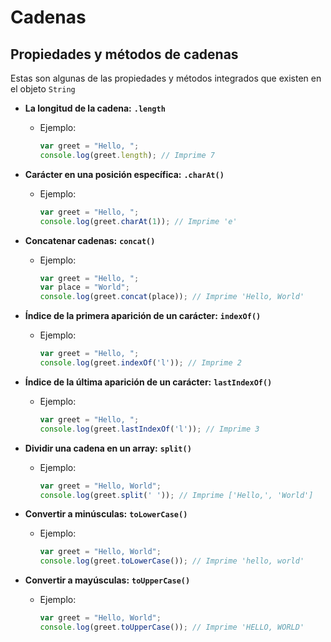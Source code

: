 # Cadenas

## **Propiedades y métodos de cadenas**
Estas son algunas de las propiedades y métodos integrados que existen en el objeto `String`

- **La longitud de la cadena:** **`.length`**
  - Ejemplo:
    ```javascript
    var greet = "Hello, ";
    console.log(greet.length); // Imprime 7
    ```

- **Carácter en una posición específica:** **`.charAt()`**
  - Ejemplo:
    ```javascript
    var greet = "Hello, ";
    console.log(greet.charAt(1)); // Imprime 'e'
    ```

- **Concatenar cadenas:** **`concat()`**
  - Ejemplo:
    ```javascript
    var greet = "Hello, ";
    var place = "World";
    console.log(greet.concat(place)); // Imprime 'Hello, World'
    ```

- **Índice de la primera aparición de un carácter:** **`indexOf()`**
  - Ejemplo:
    ```javascript
    var greet = "Hello, ";
    console.log(greet.indexOf('l')); // Imprime 2
    ```

- **Índice de la última aparición de un carácter:** **`lastIndexOf()`**
  - Ejemplo:
    ```javascript
    var greet = "Hello, ";
    console.log(greet.lastIndexOf('l')); // Imprime 3
    ```

- **Dividir una cadena en un array:** **`split()`**
  - Ejemplo:
    ```javascript
    var greet = "Hello, World";
    console.log(greet.split(' ')); // Imprime ['Hello,', 'World']
    ```

- **Convertir a minúsculas:** **`toLowerCase()`**
  - Ejemplo:
    ```javascript
    var greet = "Hello, World";
    console.log(greet.toLowerCase()); // Imprime 'hello, world'
    ```

- **Convertir a mayúsculas:** **`toUpperCase()`**
  - Ejemplo:
    ```javascript
    var greet = "Hello, World";
    console.log(greet.toUpperCase()); // Imprime 'HELLO, WORLD'
    ```